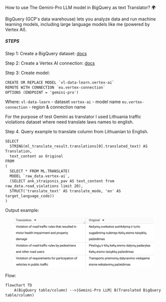 How to use The Gemini-Pro LLM model in BigQuery as text Translator? 🌍

BigQuery (GCP's data warehouse) lets you analyze data and run machine learning models, including large language models like me (powered by Vertex AI).

##### STEPS


Step 1: Create a BigQuery dataset: [docs](https://cloud.google.com/bigquery/docs/generate-text-tutorial#create_a_dataset)

Step 2: Create a Vertex AI connection: [docs](https://cloud.google.com/bigquery/docs/generate-text-tutorial#create_a_connection)

Step 3: Create model:
```
CREATE OR REPLACE MODEL `vl-data-learn.vertex-ai`
REMOTE WITH CONNECTION `eu.vertex-connection`
OPTIONS (ENDPOINT = 'gemini-pro')
```

Where:
`vl-data-learn` - dataset
`vertex-ai` - model name
`eu.vertex-connection` - region & connection name

For the purpose of test Gemini as translator I used Lithuania traffic violations dataset where need translate laws names to english.

Step 4. Query example to translate column from Lithuanian to English.
```
SELECT 
  STRING(ml_translate_result.translations[0].translated_text) AS Translation,
  text_content as Original
FROM
(
  SELECT * FROM ML.TRANSLATE(
  MODEL `raw_data.vertex-ai`,
  (SELECT ank_straipsnis_pav AS text_content from raw_data.road_violations limit 20),
  STRUCT('translate_text' AS translate_mode, 'en' AS target_language_code))
)
```

Output example:
<div align="center">
  <img src="./assets/translated.png" alt="BigQuery tranlated column example" width="450">
</div>


Flow:
```mermaid
flowchart TD
    A(BigQuery table/column) -->|Gemini-Pro LLM| B(Translated BigQuery table/column)
```